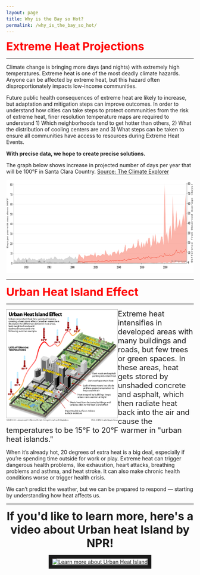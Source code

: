 ```yaml
---
layout: page
title: Why is the Bay so Hot?
permalink: /why_is_the_bay_so_hot/
---
```


<span style="color:red;font-weight:700;font-size:30px"> Extreme Heat Projections </span>

------------------------------------------------------------------------------------------------------------------------------------------------------------------------------------------------------------------------------------------------------------------------------------------------------

Climate change is bringing more days (and nights) with extremely high temperatures. Extreme heat is one of the most deadly climate hazards. Anyone can be affected by extreme heat, but this hazard often disproportionately impacts low-income communities.

Future public health consequences of extreme heat are likely to increase, but adaptation and mitigation steps can improve outcomes. In order to understand how cities can take steps to protect communities from the risk of extreme heat, finer resolution temperature maps are required to understand 1) Which neighborhoods tend to get hotter than others, 2) What the distribution of cooling centers are and 3) What steps can be taken to ensure all communities have access to resources during Extreme Heat Events. 

**With precise data, we hope to create precise solutions.**

The graph below shows increase in projected number of days per year that will be 100°F in Santa Clara Country. [Source: The Climate Explorer](https://crt-climate-explorer.nemac.org/climate_graphs/?city=East+Palo+Alto%2C+CA&county=San%2BMateo%2BCounty&area-id=06081&fips=06081&zoom=7&lat=37.4688273&lon=-122.1410751&id=days_tmax_gt_100f)

<p align="center">
<img src="https://raw.githubusercontent.com/kmualim/bayareaheatmapping2024/master/images/Santa_Clara_County-annual-days_tmax_gt_100f-graph.png" height="250" width="900">
</p>

------------------------------------------------------------------------------------------------------------------------------------------------------------------------------------------------------------------------------------------------------------------------------------------------------

<span style="color:red;font-weight:700;font-size:30px"> Urban Heat Island Effect </span>

------------------------------------------------------------------------------------------------------------------------------------------------------------------------------------------------------------------------------------------------------------------------------------------------------


<img src="https://raw.githubusercontent.com/kmualim/bayareaheatmapping2024/master/images/uhi-earth.png" align="left" height="300" width="300">

<p align="right">
  
<span style="font-size:20px;"> Extreme heat intensifies in developed areas with many buildings and roads, but few trees or green spaces. In these areas, heat gets stored by unshaded concrete and asphalt, which then radiate heat back into the air and cause the temperatures to be 15°F to 20°F warmer in "urban heat islands." 
</span>

When it’s already hot, 20 degrees of extra heat is a big deal, especially if you’re spending time outside for work or play. Extreme heat can trigger dangerous health problems, like exhaustion, heart attacks, breathing problems and asthma, and heat stroke. It can also make chronic health conditions worse or trigger health crisis. 

We can’t predict the weather, but we can be prepared to respond — starting by understanding how heat affects us.

</p>

---------------------------------------------------------------------------------------------------------------------------------------------------------------------------------------------------

<p align="center">
<span style="font-weight:700;font-size:30px;"> If you'd like to learn more, here's a video about Urban heat Island by NPR! 
</span>
</p>

<p align="center">
<a href="http://www.youtube.com/watch?feature=player_embedded&v=Y-bVwPRy_no" target="_blank"><img src="https://img.youtube.com/vi/Y-bVwPRy_no/maxresdefault.jpg" alt="Learn more about Urban Heat Island" width="450" height="350" border="10" /></a>
</p>








